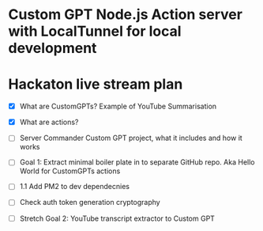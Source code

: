 # Custom GPT Node.js Action server with LocalTunnel for local development

# Hackaton live stream plan

- [x] What are CustomGPTs? Example of YouTube Summarisation

- [x] What are actions?

- [ ] Server Commander Custom GPT project, what it includes and how it works

- [ ] Goal 1: Extract minimal boiler plate in to separate GitHub repo. Aka Hello World for CustomGPTs actions
- [ ] 1.1 Add PM2 to dev dependecnies
- [ ] Check auth token generation cryptography


- [ ] Stretch Goal 2: YouTube transcript extractor to Custom GPT


